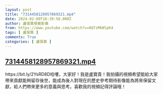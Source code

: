 ```yaml
---
layout: post
title: "7314458128957869321.mp4"
date: 2024-02-09T16:39:50.000Z
author: 盧保貴視覺影像
from: https://www.youtube.com/watch?v=0QfzMkNlpK4
tags: [ 盧保貴 ]
comments: True
categories: [ 盧保貴 ]
---
```

<!--1707496790000-->
[7314458128957869321.mp4](https://www.youtube.com/watch?v=0QfzMkNlpK4)
------

<div>
https://bit.ly/2YsRD8D哈嘍，大家好！我是盧寶貴！我拍攝的視頻希望能給大家帶來貢獻能夠留存後世，能成為後人對現在的歷史參考期待影像能為將來保留文獻，給人們帶來更多的意義與思考。喜歡我的視頻記得評論哦！
</div>
